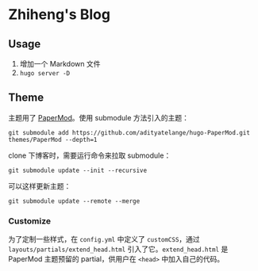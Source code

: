 # Zhiheng's Blog

## Usage

1. 增加一个 Markdown 文件
2. `hugo server -D`

## Theme

主题用了 [PaperMod][]。使用 submodule 方法引入的主题：

```shell
git submodule add https://github.com/adityatelange/hugo-PaperMod.git themes/PaperMod --depth=1
```

clone 下博客时，需要运行命令来拉取 submodule：

```shell
git submodule update --init --recursive
```

可以这样更新主题：

```shell
git submodule update --remote --merge
```

[PaperMod]: https://adityatelange.github.io/hugo-PaperMod/

### Customize

为了定制一些样式，在 `config.yml` 中定义了 `customCSS`，通过 `layouts/partials/extend_head.html` 引入了它。`extend_head.html` 是 PaperMod 主题预留的 partial，供用户在 `<head>` 中加入自己的代码。